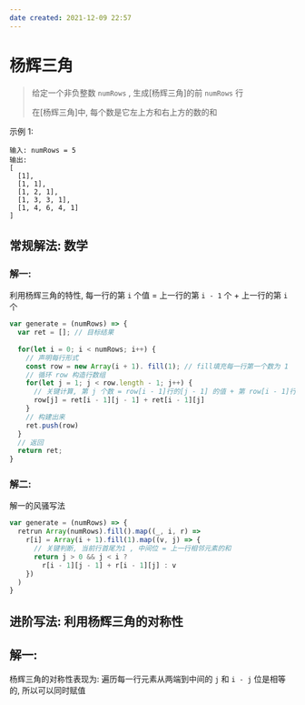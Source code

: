 ```yaml
---
date created: 2021-12-09 22:57
---
```


# 杨辉三角

> 给定一个非负整数 `numRows` , 生成[杨辉三角]的前 `numRows` 行
>
> 在[杨辉三角]中, 每个数是它左上方和右上方的数的和

示例 1:

```shell
输入: numRows = 5
输出: 
[
  [1],
  [1, 1],
  [1, 2, 1],
  [1, 3, 3, 1],
  [1, 4, 6, 4, 1]
]
```

## 常规解法: 数学

### 解一:

利用杨辉三角的特性, 每一行的第 `i` 个值 = 上一行的第 `i - 1` 个 + 上一行的第 `i` 个

```js
var generate = (numRows) => {
  var ret = []; // 目标结果
  
  for(let i = 0; i < numRows; i++) {
    // 声明每行形式
    const row = new Array(i + 1). fill(1); // fill填充每一行第一个数为 1
    // 循环 row 构造行数组
    for(let j = 1; j < row.length - 1; j++) {
      // 关键计算, 第 j 个数 = row[i - 1]行的[j - 1] 的值 + 第 row[i - 1]行的 [j] 的值
      row[j] = ret[i - 1][j - 1] + ret[i - 1][j]
    }
    // 构建出来
    ret.push(row)
  }
  // 返回
  return ret;
}
```

### 解二:

解一的风骚写法

```js
var generate = (numRows) => {
  retrun Array(numRows).fill().map((_, i, r) => 
    r[i] = Array(i + 1).fill(1).map((v, j) => {
      // 关键判断, 当前行首尾为1 , 中间位 = 上一行相邻元素的和
      return j > 0 && j < i ?
        r[i - 1][j - 1] + r[i - 1][j] : v
    })
  )
}
```

## 进阶写法: 利用杨辉三角的对称性

## 解一:

杨辉三角的对称性表现为: 遍历每一行元素从两端到中间的 `j` 和 `i - j` 位是相等的, 所以可以同时赋值
